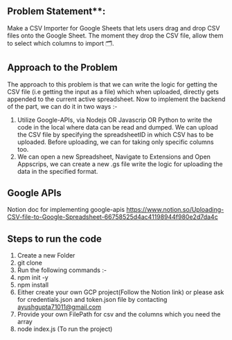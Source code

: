 ## Problem Statement**:
Make a CSV Importer for Google Sheets that lets users drag and drop CSV files onto the Google Sheet. The moment they drop the CSV file, allow them to select which columns to import 🗂️.

## Approach to the Problem
The approach to this problem is that we can write the logic for getting the CSV file (i.e getting the input as a file) which when uploaded, directly gets appended to the current active spreadsheet. Now to implement the backend of the part, we can do it in two ways :- 
1. Utilize Google-APIs, via Nodejs OR Javascrip OR Python to write the code in the local where data can be read and dumped. We can upload the CSV file by specifying the spreadsheetID in which CSV has to be uploaded. Before uploading, we can for taking only specific columns too.
2. We can open a new Spreadsheet, Navigate to Extensions and Open Appscrips, we can create a new .gs file write the logic for uploading the data in the specified format.

## Google APIs 
Notion doc for implementing google-apis
https://www.notion.so/Uploading-CSV-file-to-Google-Spreadsheet-66758525d4ac41198944f980e2d7da4c

## Steps to run the code
1. Create a new Folder
2. git clone 
3. Run the following commands :-
4. npm init -y
5. npm install
6. Either create your own GCP project(Follow the Notion link) or please ask for credentials.json and token.json file by contacting ayushgupta71011@gmail.com 
7. Provide your own FilePath for csv and the columns which you need the array
8. node index.js  (To run the project)
